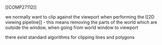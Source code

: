 [[COMP27112]]

we normally want to clip against the viewport when performing the [[2D viewing pipeline]] - this means removing the parts of the world which are outside the window, when going from world window to viewport

there exist standard algorithms for clipping lines and polygons